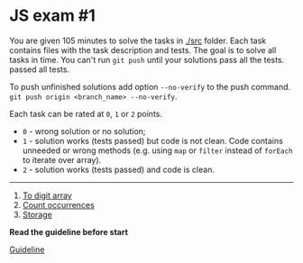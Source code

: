 # JS exam #1

You are given 105 minutes to solve the tasks in [./src](./src) folder. Each task 
contains files with the task description and tests. The goal is to solve all 
tasks in time. You can't run `git push` until your solutions pass all the tests. 
passed all tests. 

To push unfinished solutions add option `--no-verify` to the push command. <br>
 `git push origin <branch_name> --no-verify`.
 
Each task can be rated at `0`, `1` or `2` points.

* `0` - wrong solution or no solution;
* `1` - solution works (tests passed) but code is not clean. Code contains 
unneeded or wrong methods (e.g. using `map` or `filter` instead of `forEach` to 
iterate over array).
* `2` - solution works (tests passed) and code is clean.

---
 
1. [To digit array](src/toDigitArray/toDigitArray.js) 
2. [Count occurrences](./src/countOccurrences/countOccurrences.js)
3. [Storage](./src/storage/storage.js)

**Read the guideline before start**

[Guideline](https://github.com/mate-academy/js_task-guideline/blob/master/README.md)

